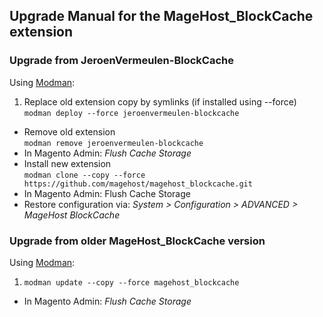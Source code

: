 ## Upgrade Manual for the MageHost_BlockCache extension

### Upgrade from JeroenVermeulen-BlockCache

Using [Modman](https://github.com/colinmollenhour/modman):

1. Replace old extension copy by symlinks (if installed using --force)<br />
  `modman deploy --force jeroenvermeulen-blockcache`
* Remove old extension<br />
  `modman remove jeroenvermeulen-blockcache`
* In Magento Admin: _Flush Cache Storage_
* Install new extension<br />
  `modman clone --copy --force https://github.com/magehost/magehost_blockcache.git`
* In Magento Admin: Flush Cache Storage
* Restore configuration via: _System > Configuration > ADVANCED > MageHost BlockCache_

### Upgrade from older MageHost_BlockCache version

Using [Modman](https://github.com/colinmollenhour/modman):

1. `modman update --copy --force magehost_blockcache`
* In Magento Admin: _Flush Cache Storage_
